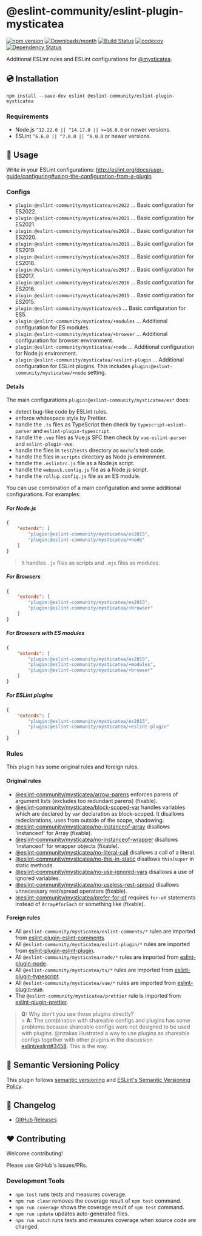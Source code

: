 # @eslint-community/eslint-plugin-mysticatea

[![npm version](https://img.shields.io/npm/v/@eslint-community/eslint-plugin-mysticatea.svg)](https://www.npmjs.com/package/@eslint-community/eslint-plugin-mysticatea)
[![Downloads/month](https://img.shields.io/npm/dm/@eslint-community/eslint-plugin-mysticatea.svg)](http://www.npmtrends.com/@eslint-community/eslint-plugin-mysticatea)
[![Build Status](https://github.com/eslint-community/eslint-plugin-mysticatea/workflows/CI/badge.svg)](https://github.com/eslint-community/eslint-plugin-mysticatea/actions)
[![codecov](https://codecov.io/gh/eslint-community/eslint-plugin-mysticatea/branch/main/graph/badge.svg)](https://codecov.io/gh/eslint-community/eslint-plugin-mysticatea)
[![Dependency Status](https://david-dm.org/eslint-community/eslint-plugin-mysticatea.svg)](https://david-dm.org/eslint-community/eslint-plugin-mysticatea)

Additional ESLint rules and ESLint configurations for [@mysticatea](https://github.com/mysticatea).

## 💿 Installation

```
npm install --save-dev eslint @eslint-community/eslint-plugin-mysticatea
```

### Requirements

-   Node.js `^12.22.0 || ^14.17.0 || >=16.0.0` or newer versions.
-   ESLint `^6.6.0 || ^7.0.0 || ^8.0.0` or newer versions.

## 📖 Usage

Write in your ESLint configurations: http://eslint.org/docs/user-guide/configuring#using-the-configuration-from-a-plugin

### Configs

-   `plugin:@eslint-community/mysticatea/es2022` ... Basic configuration for ES2022.
-   `plugin:@eslint-community/mysticatea/es2021` ... Basic configuration for ES2021.
-   `plugin:@eslint-community/mysticatea/es2020` ... Basic configuration for ES2020.
-   `plugin:@eslint-community/mysticatea/es2019` ... Basic configuration for ES2019.
-   `plugin:@eslint-community/mysticatea/es2018` ... Basic configuration for ES2018.
-   `plugin:@eslint-community/mysticatea/es2017` ... Basic configuration for ES2017.
-   `plugin:@eslint-community/mysticatea/es2016` ... Basic configuration for ES2016.
-   `plugin:@eslint-community/mysticatea/es2015` ... Basic configuration for ES2015.
-   `plugin:@eslint-community/mysticatea/es5` ... Basic configuration for ES5.
-   `plugin:@eslint-community/mysticatea/+modules` ... Additional configuration for ES modules.
-   `plugin:@eslint-community/mysticatea/+browser` ... Additional configuration for browser environment.
-   `plugin:@eslint-community/mysticatea/+node` ... Additional configuration for Node.js environment.
-   `plugin:@eslint-community/mysticatea/+eslint-plugin` ... Additional configuration for ESLint plugins. This includes `plugin:@eslint-community/mysticatea/+node` setting.

#### Details

The main configurations `plugin:@eslint-community/mysticatea/es*` does:

-   detect bug-like code by ESLint rules.
-   enforce whitespace style by Prettier.
-   handle the `.ts` files as TypeScript then check by `typescript-eslint-parser` and `eslint-plugin-typescript`.
-   handle the `.vue` files as Vue.js SFC then check by `vue-eslint-parser` and `eslint-plugin-vue`.
-   handle the files in `test`/`tests` directory as `mocha`'s test code.
-   handle the files in `scripts` directory as Node.js environment.
-   handle the `.eslintrc.js` file as a Node.js script.
-   handle the `webpack.config.js` file as a Node.js script.
-   handle the `rollup.config.js` file as an ES module.

You can use combination of a main configuration and some additional configurations.
For examples:

##### For Node.js

```json
{
    "extends": [
        "plugin:@eslint-community/mysticatea/es2015",
        "plugin:@eslint-community/mysticatea/+node"
    ]
}
```

> It handles `.js` files as scripts and `.mjs` files as modules.

##### For Browsers

```json
{
    "extends": [
        "plugin:@eslint-community/mysticatea/es2015",
        "plugin:@eslint-community/mysticatea/+browser"
    ]
}
```

##### For Browsers with ES modules

```json
{
    "extends": [
        "plugin:@eslint-community/mysticatea/es2015",
        "plugin:@eslint-community/mysticatea/+modules",
        "plugin:@eslint-community/mysticatea/+browser"
    ]
}
```

##### For ESLint plugins

```json
{
    "extends": [
        "plugin:@eslint-community/mysticatea/es2015",
        "plugin:@eslint-community/mysticatea/+eslint-plugin"
    ]
}
```

### Rules

This plugin has some original rules and foreign rules.

#### Original rules

-   [@eslint-community/mysticatea/arrow-parens](docs/rules/arrow-parens.md) enforces parens of argument lists (excludes too redundant parens) (fixable).
-   [@eslint-community/mysticatea/block-scoped-var](docs/rules/block-scoped-var.md) handles variables which are declared by `var` declaration as block-scoped. It disallows redeclarations, uses from outside of the scope, shadowing.
-   [@eslint-community/mysticatea/no-instanceof-array](docs/rules/no-instanceof-array.md) disallows 'instanceof' for Array (fixable).
-   [@eslint-community/mysticatea/no-instanceof-wrapper](docs/rules/no-instanceof-wrapper.md) disallows 'instanceof' for wrapper objects (fixable).
-   [@eslint-community/mysticatea/no-literal-call](docs/rules/no-literal-call.md) disallows a call of a literal.
-   [@eslint-community/mysticatea/no-this-in-static](docs/rules/no-this-in-static.md) disallows `this`/`super` in static methods.
-   [@eslint-community/mysticatea/no-use-ignored-vars](docs/rules/no-use-ignored-vars.md) disallows a use of ignored variables.
-   [@eslint-community/mysticatea/no-useless-rest-spread](docs/rules/no-useless-rest-spread.md) disallows unnecessary rest/spread operators (fixable).
-   [@eslint-community/mysticatea/prefer-for-of](docs/rules/prefer-for-of.md) requires `for-of` statements instead of `Array#forEach` or something like (fixable).

#### Foreign rules

-   All `@eslint-community/mysticatea/eslint-comments/*` rules are imported from [eslint-plugin-eslint-comments](https://www.npmjs.com/package/eslint-plugin-eslint-comments).
-   All `@eslint-community/mysticatea/eslint-plugin/*` rules are imported from [eslint-plugin-eslint-plugin](https://www.npmjs.com/package/eslint-plugin-eslint-plugin).
-   All `@eslint-community/mysticatea/node/*` rules are imported from [eslint-plugin-node](https://www.npmjs.com/package/eslint-plugin-node).
-   All `@eslint-community/mysticatea/ts/*` rules are imported from [eslint-plugin-typescript](https://www.npmjs.com/package/eslint-plugin-typescript).
-   All `@eslint-community/mysticatea/vue/*` rules are imported from [eslint-plugin-vue](https://www.npmjs.com/package/eslint-plugin-vue).
-   The `@eslint-community/mysticatea/prettier` rule is imported from [eslint-plugin-prettier](https://www.npmjs.com/package/eslint-plugin-prettier).

> **Q:** Why don't you use those plugins directly?<br> > **A:** The combination with shareable configs and plugins has some problems because shareable configs were not designed to be used with plugins. @nzakas illustrated a way to use plugins as shareable configs together with other plugins in the discussion [eslint/eslint#3458](https://github.com/eslint/eslint/issues/3458#issuecomment-257161846). This is the way.

## 🚥 Semantic Versioning Policy

This plugin follows [semantic versioning](http://semver.org/) and [ESLint's Semantic Versioning Policy](https://github.com/eslint/eslint#semantic-versioning-policy).

## 📰 Changelog

-   [GitHub Releases](https://github.com/eslint-community/eslint-plugin-mysticatea/releases)

## ❤️ Contributing

Welcome contributing!

Please use GitHub's Issues/PRs.

### Development Tools

-   `npm test` runs tests and measures coverage.
-   `npm run clean` removes the coverage result of `npm test` command.
-   `npm run coverage` shows the coverage result of `npm test` command.
-   `npm run update` updates auto-generated files.
-   `npm run watch` runs tests and measures coverage when source code are changed.
